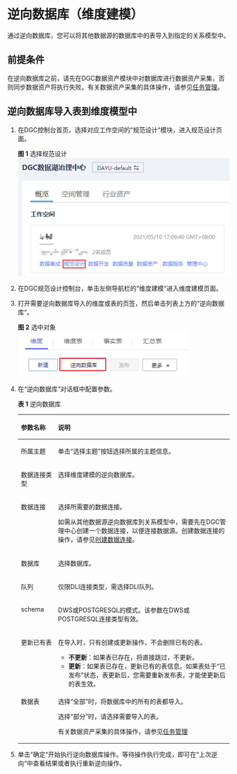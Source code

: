 # 逆向数据库（维度建模）<a name="dgc_01_0610"></a>

通过逆向数据库，您可以将其他数据源的数据库中的表导入到指定的关系模型中。

## 前提条件<a name="section739574510438"></a>

在逆向数据库之前，请先在DGC数据资产模块中对数据库进行数据资产采集，否则同步数据资产将执行失败。有关数据资产采集的具体操作，请参见[任务管理](任务管理.md)。

## 逆向数据库导入表到维度模型中<a name="section1259017173125"></a>

1.  在DGC控制台首页，选择对应工作空间的“规范设计“模块，进入规范设计页面。

    **图 1**  选择规范设计<a name="dgc_01_0623_dgc_01_0009_fig1540042925813"></a>  
    ![](figures/选择规范设计.png "选择规范设计")

2.  在DGC规范设计控制台，单击左侧导航栏的“维度建模“进入维度建模页面。
3.  打开需要逆向数据库导入的维度或表的页签，然后单击列表上方的“逆向数据库“。

    **图 2**  选中对象<a name="fig1371118577"></a>  
    ![](figures/选中对象.png "选中对象")

4.  在“逆向数据库“对话框中配置参数。

    **表 1**  逆向数据库

    <a name="zh-cn_topic_0189641497_table13805193885917"></a>
    <table><thead align="left"><tr id="zh-cn_topic_0189641497_row1480573818596"><th class="cellrowborder" valign="top" width="17.49%" id="mcps1.2.3.1.1"><p id="zh-cn_topic_0189641497_p13805163819594"><a name="zh-cn_topic_0189641497_p13805163819594"></a><a name="zh-cn_topic_0189641497_p13805163819594"></a>参数名称</p>
    </th>
    <th class="cellrowborder" valign="top" width="82.50999999999999%" id="mcps1.2.3.1.2"><p id="zh-cn_topic_0189641497_p1805143817596"><a name="zh-cn_topic_0189641497_p1805143817596"></a><a name="zh-cn_topic_0189641497_p1805143817596"></a>说明</p>
    </th>
    </tr>
    </thead>
    <tbody><tr id="row1455314718"><td class="cellrowborder" valign="top" width="17.49%" headers="mcps1.2.3.1.1 "><p id="p1856121277"><a name="p1856121277"></a><a name="p1856121277"></a>所属主题</p>
    </td>
    <td class="cellrowborder" valign="top" width="82.50999999999999%" headers="mcps1.2.3.1.2 "><p id="p1556141973"><a name="p1556141973"></a><a name="p1556141973"></a>单击<span class="uicontrol" id="uicontrol1011902315710"><a name="uicontrol1011902315710"></a><a name="uicontrol1011902315710"></a>“选择主题”</span>按钮选择所属的主题信息。</p>
    </td>
    </tr>
    <tr id="row201514431285"><td class="cellrowborder" valign="top" width="17.49%" headers="mcps1.2.3.1.1 "><p id="p1215124320817"><a name="p1215124320817"></a><a name="p1215124320817"></a>数据连接类型</p>
    </td>
    <td class="cellrowborder" valign="top" width="82.50999999999999%" headers="mcps1.2.3.1.2 "><p id="p177381301314"><a name="p177381301314"></a><a name="p177381301314"></a>选择维度建模的逆向数据库。</p>
    </td>
    </tr>
    <tr id="zh-cn_topic_0189641497_row3806338165915"><td class="cellrowborder" valign="top" width="17.49%" headers="mcps1.2.3.1.1 "><p id="zh-cn_topic_0189641497_p2806193895911"><a name="zh-cn_topic_0189641497_p2806193895911"></a><a name="zh-cn_topic_0189641497_p2806193895911"></a>数据连接</p>
    </td>
    <td class="cellrowborder" valign="top" width="82.50999999999999%" headers="mcps1.2.3.1.2 "><p id="zh-cn_topic_0189641497_p6806153811596"><a name="zh-cn_topic_0189641497_p6806153811596"></a><a name="zh-cn_topic_0189641497_p6806153811596"></a>选择所需要的数据连接。</p>
    <p id="p112241427171812"><a name="p112241427171812"></a><a name="p112241427171812"></a>如需从其他数据源逆向数据库到关系模型中，需要先在<span id="text17611343175814"><a name="text17611343175814"></a><a name="text17611343175814"></a>DGC</span>管理中心创建一个数据连接，以便连接数据源。创建数据连接的操作，请参见<a href="创建数据连接.md">创建数据连接</a>。</p>
    </td>
    </tr>
    <tr id="zh-cn_topic_0189641497_row17806133845919"><td class="cellrowborder" valign="top" width="17.49%" headers="mcps1.2.3.1.1 "><p id="zh-cn_topic_0189641497_p13806123865911"><a name="zh-cn_topic_0189641497_p13806123865911"></a><a name="zh-cn_topic_0189641497_p13806123865911"></a>数据库</p>
    </td>
    <td class="cellrowborder" valign="top" width="82.50999999999999%" headers="mcps1.2.3.1.2 "><p id="zh-cn_topic_0189641497_p6806203865917"><a name="zh-cn_topic_0189641497_p6806203865917"></a><a name="zh-cn_topic_0189641497_p6806203865917"></a>选择数据库。</p>
    </td>
    </tr>
    <tr id="zh-cn_topic_0189641497_row7806138105918"><td class="cellrowborder" valign="top" width="17.49%" headers="mcps1.2.3.1.1 "><p id="zh-cn_topic_0189641497_p6806143875912"><a name="zh-cn_topic_0189641497_p6806143875912"></a><a name="zh-cn_topic_0189641497_p6806143875912"></a>队列</p>
    </td>
    <td class="cellrowborder" valign="top" width="82.50999999999999%" headers="mcps1.2.3.1.2 "><p id="zh-cn_topic_0189641497_p1980693855914"><a name="zh-cn_topic_0189641497_p1980693855914"></a><a name="zh-cn_topic_0189641497_p1980693855914"></a>仅限DLI连接类型，需选择DLI队列。</p>
    </td>
    </tr>
    <tr id="row1725228414"><td class="cellrowborder" valign="top" width="17.49%" headers="mcps1.2.3.1.1 "><p id="p142531981411"><a name="p142531981411"></a><a name="p142531981411"></a>schema</p>
    </td>
    <td class="cellrowborder" valign="top" width="82.50999999999999%" headers="mcps1.2.3.1.2 "><p id="p992614308167"><a name="p992614308167"></a><a name="p992614308167"></a>DWS或POSTGRESQL的模式。该参数在DWS或POSTGRESQL连接类型有效。</p>
    </td>
    </tr>
    <tr id="row1718213134156"><td class="cellrowborder" valign="top" width="17.49%" headers="mcps1.2.3.1.1 "><p id="p19183413181512"><a name="p19183413181512"></a><a name="p19183413181512"></a>更新已有表</p>
    </td>
    <td class="cellrowborder" valign="top" width="82.50999999999999%" headers="mcps1.2.3.1.2 "><p id="p10569153513019"><a name="p10569153513019"></a><a name="p10569153513019"></a>在导入时，只有创建或更新操作，不会删除已有的表。</p>
    <a name="ul2569935600"></a><a name="ul2569935600"></a><ul id="ul2569935600"><li><strong id="b195691335105"><a name="b195691335105"></a><a name="b195691335105"></a>不更新</strong>：如果表已存在，将直接跳过，不更新。</li><li><strong id="b1056919351201"><a name="b1056919351201"></a><a name="b1056919351201"></a>更新</strong>：如果表已存在，更新已有的表信息。如果表处于<span class="parmvalue" id="parmvalue1462617237139"><a name="parmvalue1462617237139"></a><a name="parmvalue1462617237139"></a>“已发布”</span>状态，表更新后，您需要重新发布表，才能使更新后的表生效。</li></ul>
    </td>
    </tr>
    <tr id="zh-cn_topic_0189641497_row188066381596"><td class="cellrowborder" valign="top" width="17.49%" headers="mcps1.2.3.1.1 "><p id="zh-cn_topic_0189641497_p480623805917"><a name="zh-cn_topic_0189641497_p480623805917"></a><a name="zh-cn_topic_0189641497_p480623805917"></a>数据表</p>
    </td>
    <td class="cellrowborder" valign="top" width="82.50999999999999%" headers="mcps1.2.3.1.2 "><p id="zh-cn_topic_0189641497_p158061538185918"><a name="zh-cn_topic_0189641497_p158061538185918"></a><a name="zh-cn_topic_0189641497_p158061538185918"></a>选择“全部”时，将数据库中的所有的表都导入。</p>
    <p id="zh-cn_topic_0189641497_p2535543722"><a name="zh-cn_topic_0189641497_p2535543722"></a><a name="zh-cn_topic_0189641497_p2535543722"></a>选择“部分”时，请选择需要导入的表。</p>
    <p id="p4512143319344"><a name="p4512143319344"></a><a name="p4512143319344"></a>有关数据资产采集的具体操作，请参见<a href="任务管理.md">任务管理</a></p>
    </td>
    </tr>
    </tbody>
    </table>

5.  单击“确定“开始执行逆向数据库操作。等待操作执行完成，即可在“上次逆向“中查看结果或者执行重新逆向操作。

